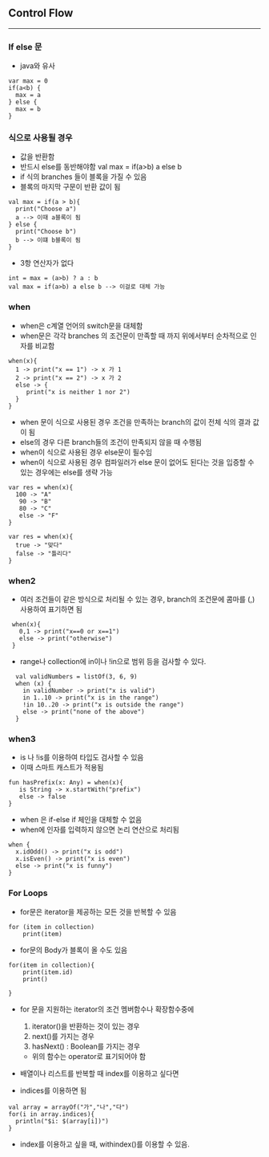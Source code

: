## Control Flow
---
### If else 문
- java와 유사
```
var max = 0
if(a<b) {
  max = a
} else {
  max = b
}
```

### 식으로 사용될 경우
- 값을 반환함
- 반드시 else를 동반해야함
val max = if(a>b) a else b
- if 식의 branches 들이 블록을 가질 수 있음
- 블록의 마지막 구문이 반환 값이 됨
```
val max = if(a > b){
  print("Choose a")
  a --> 이때 a블록이 됨
} else {
  print("Choose b")
  b --> 이떄 b블록이 됨
}
```
- 3항 연산자가 없다
```
int = max = (a>b) ? a : b
val max = if(a>b) a else b --> 이걸로 대체 가능
```

### when
- when은 c계열 언어의 switch문을 대체함
- when문은 각각 branches 의 조건문이 만족할 때 까지 위에서부터 순차적으로 인자를 비교함

```
when(x){
  1 -> print("x == 1") -> x 가 1
  2 -> print("x == 2") -> x 가 2
  else -> {
     print("x is neither 1 nor 2")
  }
}
```

- when 문이 식으로 사용된 경우 조건을 만족하는 branch의 값이 전체 식의 결과 값이 됨
- else의 경우 다른 branch들의 조건이 만족되지 않을 때 수행됨
- when이 식으로 사용된 경우 else문이 필수임
- when이 식으로 사용된 경우 컴파일러가 else 문이 없어도 된다는 것을 입증할 수 있는 경우에는 else를 생략 가능
```
var res = when(x){
  100 -> "A"
   90 -> "B"
   80 -> "C"
   else -> "F"
}

var res = when(x){
  true -> "맞다"
  false -> "틀리다"
}
```


### when2
- 여러 조건들이 같은 방식으로 처리될 수 있는 경우, branch의 조건문에 콤마를 (,) 사용하여 표기하면 됨
 ```
  when(x){
    0,1 -> print("x==0 or x==1")
    else -> print("otherwise")
  } 
 ```


- range나 collection에 in이나 !in으로 범위 등을 검사할 수 있다.
```
  val validNumbers = listOf(3, 6, 9)
  when (x) {
    in validNumber -> print("x is valid")
    in 1..10 -> print("x is in the range")
    !in 10..20 -> print("x is outside the range")
    else -> print("none of the above")
  }
``` 


### when3
- is 나 !is를 이용하여 타입도 검사할 수 있음
- 이때 스마트 캐스트가 적용됨
```
fun hasPrefix(x: Any) = when(x){
   is String -> x.startWith("prefix")
   else -> false
}
```
- when 은 if-else if 체인을 대체할 수 없음
- when에 인자를 입력하지 않으면 논리 연산으로 처리됨
```
when {
  x.idOdd() -> print("x is odd")
  x.isEven() -> print("x is even")
  else -> print("x is funny")
}
```

### For Loops
- for문은 iterator을 제공하는 모든 것을 반복할 수 있음
```
for (item in collection)
    print(item)

```
- for문의 Body가 블록이 올 수도 있음
```
for(item in collection){
    print(item.id)
    print()

}
```

- for 문을 지원하는 iterator의 조건
 멤버함수나 확장함수중에
  1. iterator()을 반환하는 것이 있는 경우
  2. next()를 가지는 경우
  3. hasNext() : Boolean를 가지는 경우
   -  위의 함수는 operator로 표기되어야 함

- 배열이나 리스트를 반복할 때 index를 이용하고 싶다면 
- indices를 이용하면 됨
```
val array = arrayOf("가","나","다")
for(i in array.indices){
  println("$i: $(array[i])")
}
```
- index를 이용하고 싶을 때, withindex()를 이용할 수 있음.
